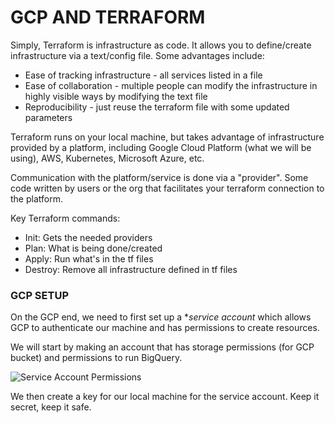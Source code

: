 # GCP AND TERRAFORM

Simply, Terraform is infrastructure as code. It allows you to define/create infrastructure via a text/config file. Some advantages include:

- Ease of tracking infrastructure - all services listed in a file
- Ease of collaboration - multiple people can modify the infrastructure in highly visible ways by modifying the text file
- Reproducibility - just reuse the terraform file with some updated parameters

Terraform runs on your local machine, but takes advantage of infrastructure provided by a platform, including Google Cloud Platform (what we will be using), AWS, Kubernetes, Microsoft Azure, etc.

Communication with the platform/service is done via a "provider". Some code written by users or the org that facilitates your terraform connection to the platform.

Key Terraform commands:

- Init: Gets the needed providers
- Plan: What is being done/created
- Apply: Run what's in the tf files
- Destroy: Remove all infrastructure defined in tf files

### GCP SETUP

On the GCP end, we need to first set up a **service account* which allows GCP to authenticate our machine and has permissions to create resources.

We will start by making an account that has storage permissions (for GCP bucket) and permissions to run BigQuery.

![Service Account Permissions](httpr://github.com/joeWatersDev/data-engineering-zoomcamp-2025/week_1/1_terraform_gcp/gcp_service_account.PNG)

We then create a key for our local machine for the service account. Keep it secret, keep it safe.